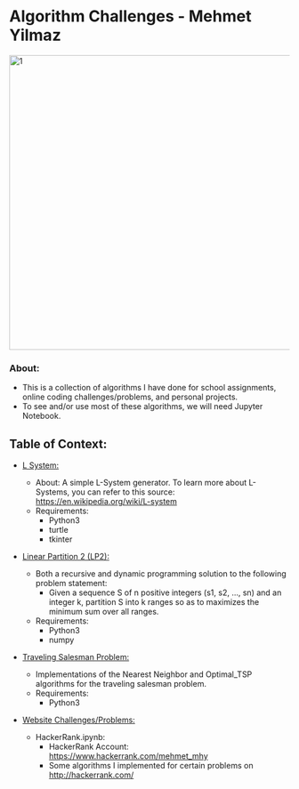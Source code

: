 # Algorithm Challenges - Mehmet Yilmaz

<img width="530" alt="1" src="https://user-images.githubusercontent.com/15916367/91668314-1d5a3a80-eac9-11ea-8ba3-39ee086649ba.png">

### About:
- This is a collection of algorithms I have done for school assignments, online coding challenges/problems, and personal projects.
- To see and/or use most of these algorithms, we will need Jupyter Notebook.

## Table of Context:
- <ins>L System:</ins>
  - About: A simple L-System generator. To learn more about L-Systems, you can refer to this source: https://en.wikipedia.org/wiki/L-system
  - Requirements:
    - Python3
    - turtle
    - tkinter
  
- <ins>Linear Partition 2 (LP2):</ins>
  - Both a recursive and dynamic programming solution to the following problem statement:  
    * Given a sequence S of n positive integers (s1, s2, …, sn) and an integer k, partition S into k ranges so as to maximizes the minimum sum over all ranges.
  - Requirements:
    - Python3
    - numpy
- <ins>Traveling Salesman Problem:</ins>
  - Implementations of the Nearest Neighbor and Optimal_TSP algorithms for the traveling salesman problem.
  - Requirements:
    - Python3
- <ins>Website Challenges/Problems:</ins>
  - HackerRank.ipynb:
    - HackerRank Account: https://www.hackerrank.com/mehmet_mhy
    - Some algorithms I implemented for certain problems on http://hackerrank.com/

